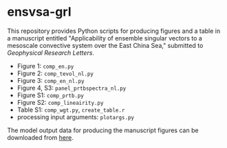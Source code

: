 # ensvsa-grl
This repository provides Python scripts for producing figures and a table in a manuscript entitled "Applicability of ensemble singular vectors to a mesoscale convective system over the East China Sea," submitted to *Geophysical Research Letters*. 

- Figure 1: `comp_en.py`
- Figure 2: `comp_tevol_nl.py`
- Figure 3: `comp_en_nl.py`
- Figure 4, S3: `panel_prtbspectra_nl.py`
- Figure S1: `comp_prtb.py`
- Figure S2: `comp_lineairity.py`
- Table S1: `comp_wgt.py`, `create_table.r`
- processing input arguments: `plotargs.py`

The model output data for producing the manuscript figures can be downloaded from [here](https://drive.google.com/file/d/12AlNec8QwNWpquUoHDx2OgCADBTwL1_5/view?usp=sharing).
